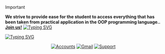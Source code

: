 > [!IMPORTANT]
> **We strive to provide ease for the student to access everything that has been taken from practical application in the OOP programming language.. [Join us!](https://chat.whatsapp.com/Jvt6SP0xG6SH9nQp38GA5K?mode=r_t)**
<a href="https://git.io/typing-svg"><img src="https://readme-typing-svg.herokuapp.com?font=Fira+Code&pause=1000&width=435&lines=All+C%2B%2B+codes" alt="Typing SVG" /></a>

<a href="https://git.io/typing-svg"><img src="https://readme-typing-svg.herokuapp.com?font=Fira+Code&pause=5000&color=8A0000&width=435&lines=By+ZEREF" alt="Typing SVG" /></a>

<div align="center">
  
[![Accounts](https://img.shields.io/badge/GataBot_Accounts-af57f1?style=for-the-badge&logo=biolink&logoColor=white)](https://www.atom.bio/gatabot)
[![Gmail](https://img.shields.io/badge/Gmail-D14836?style=for-the-badge&logo=gmail&logoColor=white)](farisatif7780@gmail.com)
[![Support](https://img.shields.io/badge/Support-2CA5E0?style=for-the-badge&logo=telegram&logoColor=white)](https://t.me/f_7yw)

</div>
